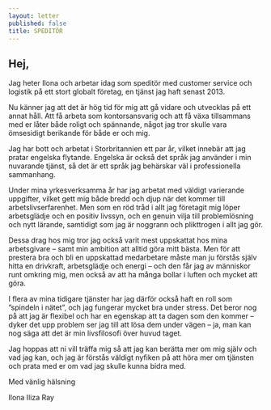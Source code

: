 ```yaml
---
layout: letter
published: false
title: SPEDITÖR
---
```

## Hej,

Jag heter Ilona och arbetar idag som speditör med customer service och logistik på ett stort globalt företag, en tjänst jag haft senast 2013.

Nu känner jag att det är hög tid för mig att gå vidare och utvecklas på ett annat håll. Att få arbeta som kontorsansvarig och att få växa tillsammans med er låter både roligt och spännande, något jag tror skulle vara ömsesidigt berikande för både er och mig.

Jag har bott och arbetat i Storbritannien ett par år, vilket innebär att jag pratar engelska flytande. Engelska är också det språk jag använder i min nuvarande tjänst, så det är ett språk jag behärskar väl i professionella sammanhang.

Under mina yrkesverksamma år har jag arbetat med väldigt varierande uppgifter, vilket gett mig både bredd och djup när det kommer till arbetslivserfarenhet. Men som en röd tråd i allt jag företagit mig löper arbetsglädje och en positiv livssyn, och en genuin vilja till problemlösning och nytt lärande, samtidigt som jag är noggrann och plikttrogen i allt jag gör.

Dessa drag hos mig tror jag också varit mest uppskattat hos mina arbetsgivare – samt min ambition att alltid göra mitt bästa. Men för att prestera bra och bli en uppskattad medarbetare måste man ju förstås själv hitta en drivkraft, arbetsglädje och energi – och den får jag av människor runt omkring mig, men också av att ha många bollar i luften och mycket att göra.

I flera av mina tidigare tjänster har jag därför också haft en roll som ”spindeln i nätet”, och jag fungerar mycket bra under stress. Det beror nog på att jag är flexibel och har en egenskap att ta dagen som den kommer – dyker det upp problem ser jag till att lösa dem under vägen – ja, man kan nog säga att det är min livsfilosofi över huvud taget.

Jag hoppas att ni vill träffa mig så att jag kan berätta mer om mig själv och vad jag kan, och jag är förstås väldigt nyfiken på att höra mer om tjänsten och prata med er om vad jag skulle kunna bidra med.

Med vänlig hälsning

Ilona Iliza Ray
